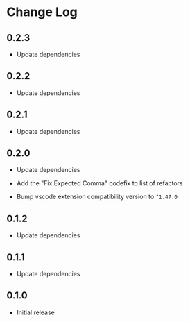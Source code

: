 # Change Log

## 0.2.3

- Update dependencies

## 0.2.2

- Update dependencies

## 0.2.1

- Update dependencies

## 0.2.0

- Update dependencies

- Add the "Fix Expected Comma" codefix to list of refactors

- Bump vscode extension compatibility version to `^1.47.0`

## 0.1.2

- Update dependencies

## 0.1.1

- Update dependencies

## 0.1.0

- Initial release
